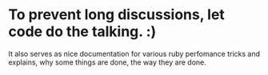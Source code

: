 # To prevent long discussions, let code do the talking. :)

It also serves as nice documentation for various ruby perfomance tricks and explains, why
some things are done, the way they are done.